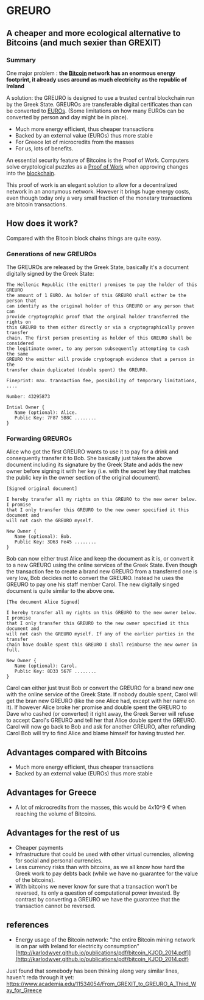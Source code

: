 # GREURO
## A cheaper and more ecological alternative to Bitcoins (and much sexier than GREXIT)

### Summary

One major problem : **the [Bitcoin](https://en.wikipedia.org/wiki/Bitcoin_network) 
network has an enormous energy footprint, it already uses around as much electricity 
as the republic of Ireland**

A solution: the GREURO is designed to use a trusted central blockchain run by the 
Greek State. GREUROs are transferable digital certificates than can be converted 
to [EUROs](https://en.wikipedia.org/wiki/Euro). (Some limitations on how many 
EUROs can be converted by person and day might be in place).

* Much more energy efficient, thus cheaper transactions
* Backed by an external value (EUROs) thus more stable
* For Greece lot of microcredits from the masses
* For us, lots of benefits.

An essential security feature of Bitcoins is the Proof of Work. Computers solve 
cryptological puzzles as a 
[Proof of Work](https://en.wikipedia.org/wiki/Proof-of-work_system) 
when approving changes into the 
[blockchain](https://en.wikipedia.org/wiki/Block_chain_%28database%29).

This proof of work is an elegant solution to allow for a decentralized network 
in an anonymous network. However it brings huge energy costs,  even though today 
only a very small fraction of the monetary transactions are bitcoin transactions.

## How does it work?

Compared with the Bitcoin block chains things are quite easy.

### Generations of new GREUROs

The GREUROs are released by the Greek State, basically it's a document digitally
signed by the Greek State:

    The Hellenic Republic (the emitter) promises to pay the holder of this GREURO 
    the amount of 1 EURO. As holder of this GREURO shall either be the person that 
    can identify as the original holder of this GREURO or any person that can 
    provide cryptographic proof that the orginal holder transferred the rights on 
    this GREURO to them either directly or via a cryptographically proven transfer
    chain. The first person presenting as holder of this GREURO shall be considered 
    the legitimate owner, to any person subsequently attempting to cash the same 
    GREURO the emitter will provide cryptograph evidence that a person in the 
    transfer chain duplicated (double spent) the GREURO.

    Fineprint: max. transaction fee, possibility of temporary limitations, ....

    Number: 43295873

    Intial Owner {
       Name (optional): Alice.
       Public Key: 7F87 5B8C ........
    }

### Forwarding GREUROs

Alice who got the first GREURO wants to use it to pay for a drink and consequently 
transfer it to Bob. She basically just takes the above document including its 
signature by the Greek State and adds the new owner before signing it with her 
key (i.e. with the secret key that matches the public key in the owner section 
of the original document).

    [Signed original document]

    I hereby transfer all my rights on this GREURO to the new owner below. I promise
    that I only transfer this GREURO to the new owner specified it this document and
    will not cash the GREURO myself.

    New Owner {
       Name (optional): Bob.
       Public Key: 3D63 Fe45 ........
    }

Bob can now either trust Alice and keep the document as it is, or convert it to a 
new GREURO using the online services of the Greek State. Even though the transaction 
fee to create a brand new GREURO from a transferred one is very low, Bob decides 
not to convert the GREURO. Instead he uses the GREURO to pay one his staff member 
Carol. The new digitally singed document is quite similar to the above one.

    [The document Alice Signed]

    I hereby transfer all my rights on this GREURO to the new owner below. I promise
    that I only transfer this GREURO to the new owner specified it this document and
    will not cash the GREURO myself. If any of the earlier parties in the transfer
    chain have double spent this GREURO I shall reimburse the new owner in full.

    New Owner {
       Name (optional): Carol.
       Public Key: 8D33 567F ........
    }

Carol can either just trust Bob or convert the GREURO for a brand new one with 
the online service of the Greek State. If nobody double spent, Carol will get 
the bran new GREURO (like the one Alice had, except with her name on it). If however 
Alice broke her promise and double spent the GREURO to Dave who cashed (or converted) 
it right away, the Greek Server will refuse to accept Carol's GREURO and tell her 
that Alice double spent the GREURO. Carol will now go back to Bob and ask for 
another GREURO, after refunding Carol Bob will try to find Alice and blame himself 
for having trusted her.

## Advantages compared with Bitcoins

 * Much more energy efficient, thus cheaper transactions
 * Backed by an external value (EUROs) thus more stable

## Advantages for Greece

 * A lot of microcredits from the masses, this would be 4x10^9 € when reaching the volume of Bitcoins.

## Advantages for the rest of us

 * Cheaper payments
 * Infrastructure that could be used with other virtual currencies, allowing for social and personal currencies.
 * Less currency risks than with bitcoins, as we all know how hard the Greek work to pay debts back (while we have no guarantee for the value of the bitcoins).
 * With bitcoins we never know for sure that a transaction won't be reversed, its only a question of computational power invested. By contrast by converting a GREURO we have the guarantee that the transaction cannot be reversed.

## references

 * Energy usage of the Bitcoin network: "the entire Bitcoin mining network is on
par with Ireland for electricity consumption"
[http://karlodwyer.github.io/publications/pdf/bitcoin_KJOD_2014.pdf]](http://karlodwyer.github.io/publications/pdf/bitcoin_KJOD_2014.pdf)


Just found that somebody has been thinking along very similar lines, haven't reda through it yet: https://www.academia.edu/11534054/From_GREXIT_to_GREURO_A_Third_Way_for_Greece
